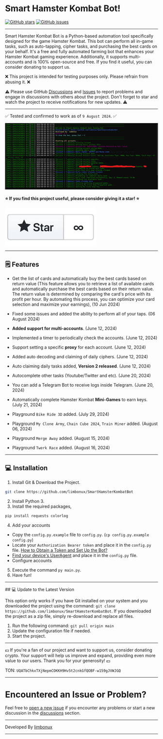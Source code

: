 # Smart Hamster Kombat Bot!

[![GitHub stars](https://img.shields.io/github/stars/limbonux/SmartHamsterKombatBot.svg)](https://github.com/limbonux/SmartHamsterKombatBot/stargazers)
[![GitHub issues](https://img.shields.io/github/issues/limbonux/SmartHamsterKombatBot.svg)](https://github.com/limbonux/SmartHamsterKombatBot/issues)

<hr>

Smart Hamster Kombat Bot is a Python-based automation tool specifically designed for the game Hamster Kombat. This bot can perform all in-game tasks, such as auto-tapping, cipher tasks, and purchasing the best cards on your behalf. It's a free and fully automated farming bot that enhances your Hamster Kombat gaming experience. Additionally, it supports multi-accounts and is 100% open-source and free. If you find it useful, you can consider donating to support us.

❌ This project is intended for testing purposes only. Please refrain from abusing it. ❌

⚠️ Please use GitHub [Discussions](https://github.com/limbonux/SmartHamsterKombatBot/discussions) and [Issues](https://github.com/limbonux/SmartHamsterKombatBot/issues) to report problems and engage in discussions with others about the project. Don't forget to star and watch the project to receive notifications for new updates. ⚠️

<hr>

✅ Tested and confirmed to work as of `9 August 2024`. ✅

<img align="center" src="https://raw.githubusercontent.com/limbonux/SmartHamsterKombatBot/main/Screenshot.png" alt="Screenshot" />

#### ⭐ If you find this project useful, please consider giving it a star! ⭐

<a href="https://github.com/limbonux/SmartHamsterKombatBot/stargazers"><img align="center" src="https://raw.githubusercontent.com/limbonux/SmartHamsterKombatBot/main/github_star.png" alt="github_star" /></a>

<hr>

## 🗒️ Features

- Get the list of cards and automatically buy the best cards based on return value (This feature allows you to retrieve a list of available cards and automatically purchase the best cards based on their return value. The return value is determined by comparing the card's price with its profit per hour. By automating this process, you can optimize your card selection and maximize your earnings), (10 Jun 2024)
- Fixed some issues and added the ability to perform all of your taps. (06 August 2024)

- **Added support for multi-accounts**. (June 12, 2024)
- Implemented a timer to periodically check the accounts. (June 12, 2024)
- Support setting a specific **proxy** for each account. (June 12, 2024)
- Added auto decoding and claiming of daily ciphers. (June 12, 2024)
- Auto claiming daily tasks added, **Version 2 released**. (June 12, 2024)
- Autocomplete other tasks (Youtube/Twitter and etc). (June 20, 2024)
- You can add a Telegram Bot to receive logs inside Telegram. (June 20, 2024)
- Automatically complete Hamster Kombat **Mini-Games** to earn keys. (July 21, 2024)
- Playground `Bike Ride 3D` added. (July 29, 2024)
- Playground `My Clone Army`, `Chain Cube 2024`, `Train Miner` added. (August 06, 2024)
- Playground `Merge Away` added. (August 15, 2024)
- Playground `Twerk Race` added. (August 16, 2024)

<hr>

## 💻 Installation
1. Install Git & Download the Project.
```bash
git clone https://github.com/limbonux/SmartHamsterKombatBot
```
2. Install Python 3.
3. Install the required packages,
```bash
pip install requests colorlog
```

4. Add your accounts

- Copy the `config.py.example` file to `config.py`. (`cp config.py.example config.py`)
- Locate your `Authorization Bearer token` and place it in the `config.py` file. [How to Obtain a Token and Set Up the Bot?](https://www.youtube.com/)
- [Find your device's UserAgent](https://github.com/limbonux/SmartHamsterKombatBot/blob/main/useful_files/user-agents.md) and place it in the `config.py` file.
- Configure accounts

5. Execute the command `py main.py`.
6. Have fun!

<hr>
## 💻 Update to the Latest Version

This option only works if you have Git installed on your system and you downloaded the project using the command: `git clone https://github.com/limbonux/SmartHamsterKombatBot`. If you downloaded the project as a zip file, simply re-download and replace all files.

1. Run the following command: `git pull origin main`
2. Update the configuration file if needed.
3. Start the project.

<hr> 

💵 If you're a fan of our project and want to support us, consider donating crypto. Your support will help us improve and expand, providing even more value to our users. Thank you for your generosity! 💵

TON:
`UQATbChkxTXjNepmCOKKH9Hv5t2cnkGfQOBF-w159gJVWJGQ`

<hr>
<!--
## 📽️ Tutorial and Test

<a href="https://www.youtube.com/">
  <img align="center" src="https://raw.githubusercontent.com/limbonux/SmartHamsterKombatBot/main/thumbnail.png" alt="Youtube Video" />
</a>
-->

# Encountered an Issue or Problem?

Feel free to [open a new issue](https://github.com/limbonux/SmartHamsterKombatBot/issues) if you encounter any problems or start a new discussion in the [discussions](https://github.com/limbonux/SmartHamsterKombatBot/discussions) section.

---

Developed By [limbonux](https://github.com/limbonux)

<hr>
